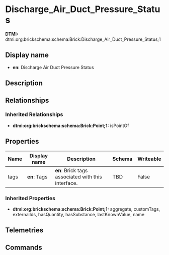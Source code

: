 # Discharge_Air_Duct_Pressure_Status
**DTMI:** dtmi:org:brickschema:schema:Brick:Discharge_Air_Duct_Pressure_Status;1
## Display name
- **en:** Discharge Air Duct Pressure Status
## Description
## Relationships
### Inherited Relationships
* **dtmi:org:brickschema:schema:Brick:Point;1:** isPointOf
## Properties
|Name|Display name|Description|Schema|Writeable|
|-|-|-|-|-|
|tags|**en**: Tags|**en**: Brick tags associated with this interface.|TBD|False
### Inherited Properties
* **dtmi:org:brickschema:schema:Brick:Point;1:** aggregate, customTags, externalIds, hasQuantity, hasSubstance, lastKnownValue, name
## Telemetries
## Commands
